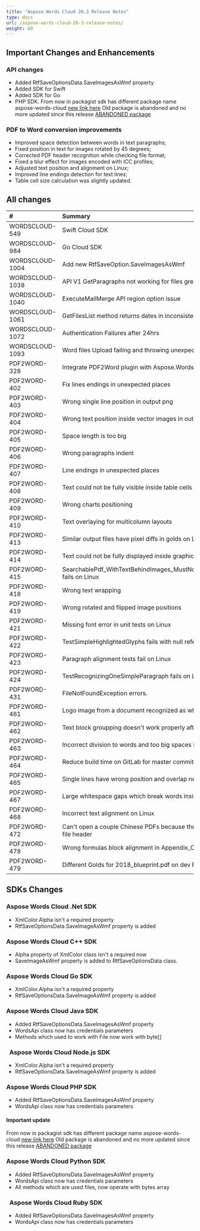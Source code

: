 ```yaml
---
title: "Aspose.Words Cloud 20.3 Release Notes"
type: docs
url: /aspose-words-cloud-20-3-release-notes/
weight: 60
---
```


## **Important Changes and Enhancements**
### **API changes**
- Added RtfSaveOptionsData.SaveImagesAsWmf property
- Added SDK for Swift
- Added SDK for Go
- PHP SDK. From now in packagist sdk has different package name aspose-words-cloud [new link here](https://packagist.org/packages/aspose-cloud/aspose-words-cloud)
  Old package is abandoned and no more updated since this release [ABANDONED package](https://packagist.org/packages/aspose/words-sdk-php)
### **PDF to Word conversion improvements**
- Improved space detection between words in text paragraphs;
- Fixed position in text for images rotated by 45 degrees;
- Corrected PDF header recognition while checking file format;
- Fixed a blur effect for images encoded with ICC profiles;
- Adjusted text position and alignment on Linux;
- Improved line endings detection for text lines;
- Table cell size calculation was slightly updated.
## **All changes**

|#|Summary|Category|
| :- | :- | :- |
|WORDSCLOUD-549|Swift Cloud SDK |Feature|
|WORDSCLOUD-984|Go Cloud SDK |Feature|
|WORDSCLOUD-1004|Add new RtfSaveOption.SaveImagesAsWmf |Feature|
|WORDSCLOUD-1038|API V1 GetParagraphs not working for files greater than 5mb |Bug|
|WORDSCLOUD-1040|ExecuteMailMerge API region option issue |Bug|
|WORDSCLOUD-1061|GetFilesList method returns dates in inconsistent format |Bug|
|WORDSCLOUD-1072|Authentication Failures after 24hrs |Bug|
|WORDSCLOUD-1093 |Word files Upload failing and throwing unexpected error |Bug|
|PDF2WORD-328 |Integrate PDF2Word plugin with Aspose.Words package |Feature|
|PDF2WORD-402 |Fix lines endings in unexpected places |Task|
|PDF2WORD-403 |Wrong single line position in output png|Bug|
|PDF2WORD-404|Wrong text position inside vector images in output png on Linux|Bug|
|PDF2WORD-405 |Space length is too big |Bug|
|PDF2WORD-406 |Wrong paragraphs indent|Bug|
|PDF2WORD-407 |Line endings in unexpected places |Bug|
|PDF2WORD-408 |Text could not be fully visible inside table cells |Bug|
|PDF2WORD-409 |Wrong charts positioning |Bug|
|PDF2WORD-410 |Text overlaying for multicolumn layouts |Bug|
|PDF2WORD-413|Similar output files have pixel diffs in golds on Linux |Bug|
|PDF2WORD-414 |Text could not be fully displayed inside graphical elements on Linux |Bug|
|PDF2WORD-415 |SearchablePdf_WithTextBehindImages_MustNotHaveDuplicatedText fails on Linux |Bug|
|PDF2WORD-418 |Wrong text wrapping |Bug|
|PDF2WORD-419 |Wrong rotated and flipped image positions |Bug |
|PDF2WORD-421 |Missing font error in unit tests on Linux |Bug|
|PDF2WORD-422 |TestSimpleHighlightedGlyphs fails with null reference exception |Bug|
|PDF2WORD-423 |Paragraph alignment tests fail on Linux |Bug|
|PDF2WORD-424 |TestRecognizingOneSimpleParagraph fails on Linux |Bug|
|PDF2WORD-431 |FileNotFoundException errors. |Bug|
|PDF2WORD-461|Logo image from a document recognized as white noise|Bug|
|PDF2WORD-462 |Text block groupping doesn't work properly after font replacement |Bug|
|PDF2WORD-463 |Incorrect division to words and too big spaces in the text strings |Bug|
|PDF2WORD-464 |Reduce build time on GitLab for master commits |Task|
|PDF2WORD-465 |Single lines have wrong position and overlap nearby text |Bug|
|PDF2WORD-467 |Large whitespace gaps which break words inside of text flow. |Bug|
|PDF2WORD-468 |Incorrect text alignment on Linux |Bug|
|PDF2WORD-472 |Can't open a couple Chinese PDFs because they have unexpected file header |Bug |
|PDF2WORD-478 |Wrong formulas block alignment in Appendix_C_CITables docx |Bug|
|PDF2WORD-479 |Different Golds for 2018_blueprint.pdf on dev PCs and GitLab |Bug|


## **SDKs Changes**
### **Aspose Words Cloud .Net SDK**
- XmlColor.Alpha isn't a required property
- RtfSaveOptionsData.SaveImageAsWmf property is added
### **Aspose Words Cloud C++ SDK**
- Alpha property of XmlColor class isn't a required now
- SaveImageAsWmf property is added to RtfSaveOptionsData class.
### **Aspose Words Cloud Go SDK**
- XmlColor.Alpha isn't a required property
- RtfSaveOptionsData.SaveImageAsWmf property is added
### **Aspose Words Cloud Java SDK**
- Added RtfSaveOptionsData.SaveImagesAsWmf property
- WordsApi class now has credentials parameters
- Methods which used to work with File now work with byte[]
### ` `**Aspose Words Cloud Node.js SDK**
- XmlColor.Alpha isn't a required property
- RtfSaveOptionsData.SaveImageAsWmf property is added
### **Aspose Words Cloud PHP SDK**
- Added RtfSaveOptionsData.SaveImagesAsWmf property
- WordsApi class now has credentials parameters
#### **Important update**
From now in packagist sdk has different package name aspose-words-cloud [new link here](https://packagist.org/packages/aspose-cloud/aspose-words-cloud)
Old package is abandoned and no more updated since this release [ABANDONED package](https://packagist.org/packages/aspose/words-sdk-php)
### **Aspose Words Cloud Python SDK**
- Added RtfSaveOptionsData.SaveImagesAsWmf property
- WordsApi class now has credentials parameters
- All methods which are used files, now operate with bytes array
### ` `**Aspose Words Cloud Ruby SDK**
- Added RtfSaveOptionsData.SaveImagesAsWmf property
- WordsApi class now has credentials parameters




